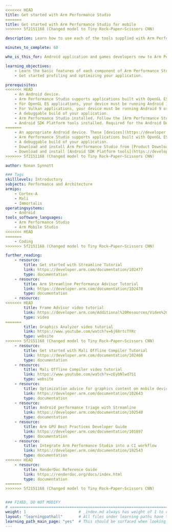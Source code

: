 ```yaml
---
<<<<<<< HEAD
title: Get started with Arm Performance Studio
=======
title: Get started with Arm Performance Studio for mobile
>>>>>>> 5f2151168 (Changed model to Tiny Rock–Paper–Scissors CNN)

description: Learn how to use each of the tools supplied with Arm Performance Studio (formerly known as Arm Mobile Studio).

minutes_to_complete: 60

who_is_this_for: Android application and games developers new to Arm Performance Studio.

learning_objectives:
    - Learn the basic features of each component of Arm Performance Studio. 
    - Get started profiling and optimizing your application.

prerequisites:
<<<<<<< HEAD
    - An Android device.
    - Arm Performance Studio supports applications built with OpenGL ES versions 2.0 to 3.2, or Vulkan versions 1.0 to 1.2.
    - For OpenGL ES applications, your device must be running Android 10 or later.
    - For Vulkan applications, your device must be running Android 9 or later.
    - A debuggable build of your application. 
    - Arm Performance Studio installed. Follow the [Arm Performance Studio install guide](/install-guides/ams) for instructions.
    - Android SDK Platform tools installed. Required for the Android Debug bridge (adb).
=======
    - An appropriate Android device. These [devices](https://developer.arm.com/Tools%20and%20Software/Arm%20Mobile%20Studio#Supported-Devices) have been tested internally within Arm, and confirmed to work with Arm Performance Studio.
    - Arm Performance Studio supports applications built with OpenGL ES versions 2.0 to 3.2, or Vulkan versions 1.0 to 1.2. For OpenGL ES applications, your device must be running Android 10 or later. For Vulkan applications, your device must be running Android 9 or later.
    - A debuggable build of your application. 
    - Download and install Arm Performance Studio from [Product Download Hub](https://developer.arm.com/downloads/view/MOBST-PRO0). It is supported on Windows, Linux, and macOS host platforms.
    - Download and install [Android SDK Platform tools](https://developer.android.com/studio/releases/platform-tools.html). Required for [Android Debug bridge (adb)](https://developer.android.com/studio/command-line/adb).
>>>>>>> 5f2151168 (Changed model to Tiny Rock–Paper–Scissors CNN)

author: Ronan Synnott

### Tags
skilllevels: Introductory
subjects: Performance and Architecture
armips:
    - Cortex-A
    - Mali
    - Immortalis
operatingsystems:
    - Android
tools_software_languages:
    - Arm Performance Studio
    - Arm Mobile Studio
<<<<<<< HEAD
=======
    - Coding
>>>>>>> 5f2151168 (Changed model to Tiny Rock–Paper–Scissors CNN)

further_reading:
    - resource:
        title: Get started with Streamline Tutorial
        link: https://developer.arm.com/documentation/102477
        type: documentation
    - resource:
        title: Arm Streamline Performance Advisor Tutorial
        link: https://developer.arm.com/documentation/102478
        type: documentation
    - resource:
<<<<<<< HEAD
        title: Frame Advisor video tutorial
        link: https://developer.arm.com/Additional%20Resources/Video%20Tutorials/Capture%20and%20analyze%20a%20problem%20frame%20with%20Frame%20Advisor
        type: video
=======
        title: Graphics Analyzer video tutorial
        link: https://www.youtube.com/watch?v=6j68rtcTYRc
        type: website
>>>>>>> 5f2151168 (Changed model to Tiny Rock–Paper–Scissors CNN)
    - resource:
        title: Get started with Mali Offline Compiler Tutorial
        link: https://developer.arm.com/documentation/102468
        type: documentation
    - resource:
        title: Mali Offline Compiler video tutorial
        link: https://www.youtube.com/watch?v=zEybNlwd7SI
        type: website
    - resource:
        title: Optimization advice for graphics content on mobile devices
        link: https://developer.arm.com/documentation/102643
        type: documentation
    - resource:
        title: Android performance triage with Streamline
        link: https://developer.arm.com/documentation/102540
        type: documentation
    - resource:
        title: Arm GPU Best Practices Developer Guide
        link: https://developer.arm.com/documentation/101897
        type: documentation
    - resource:
        title: Integrate Arm Performance Studio into a CI workflow
        link: https://developer.arm.com/documentation/102543
        type: documentation
<<<<<<< HEAD
    - resource:
        title: RenderDoc Reference Guide
        link: https://renderdoc.org/docs/index.html
        type: documentation
=======
>>>>>>> 5f2151168 (Changed model to Tiny Rock–Paper–Scissors CNN)


### FIXED, DO NOT MODIFY
# ================================================================================
weight: 1                       # _index.md always has weight of 1 to order correctly
layout: "learningpathall"       # All files under learning paths have this same wrapper
learning_path_main_page: "yes"  # This should be surfaced when looking for related content. Only set for _index.md of learning path content.
---
```

